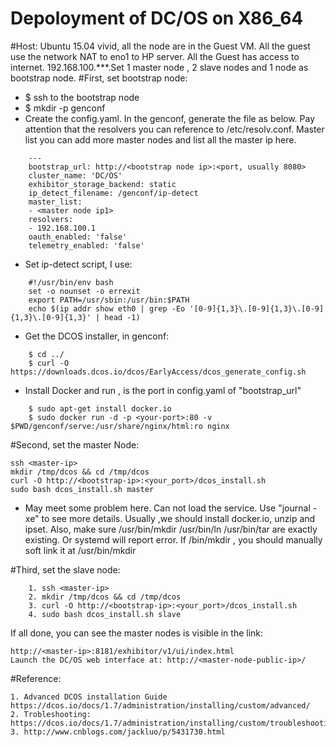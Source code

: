 Depoloyment of DC/OS on X86_64
======
#Host:
Ubuntu 15.04 vivid, all the node are in the Guest VM. All the guest use the network NAT to eno1 to HP server. All the Guest has access to internet. 192.168.100.***.Set 1 master node , 2 slave nodes and 1 node as bootstrap node. 
#First, set bootstrap node:
* $ ssh to the bootstrap node
* $ mkdir -p genconf
* Create the config.yaml. In the genconf, generate the file as below. Pay attention that the resolvers you can reference to /etc/resolv.conf. Master list you can add more master nodes and list all the master ip here. 
```shell
	---
	bootstrap_url: http://<bootstrap node ip>:<port, usually 8080>
	cluster_name: 'DC/OS'
	exhibitor_storage_backend: static
	ip_detect_filename: /genconf/ip-detect
	master_list:
	- <master node ip1>
	resolvers:
	- 192.168.100.1
	oauth_enabled: 'false'
	telemetry_enabled: 'false'
```

* Set ip-detect script, I use:

```shell
	#!/usr/bin/env bash
	set -o nounset -o errexit
	export PATH=/usr/sbin:/usr/bin:$PATH
	echo $(ip addr show eth0 | grep -Eo '[0-9]{1,3}\.[0-9]{1,3}\.[0-9]{1,3}\.[0-9]{1,3}' | head -1)
```

* Get the DCOS installer, in genconf:

```shell
	$ cd ../
	$ curl -O https://downloads.dcos.io/dcos/EarlyAccess/dcos_generate_config.sh
```

* Install Docker and run , <your-port> is the port in config.yaml of "bootstrap_url"

```shell
	$ sudo apt-get install docker.io
	$ sudo docker run -d -p <your-port>:80 -v $PWD/genconf/serve:/usr/share/nginx/html:ro nginx
```
#Second, set the master Node:
```shell
ssh <master-ip>
mkdir /tmp/dcos && cd /tmp/dcos
curl -O http://<bootstrap-ip>:<your_port>/dcos_install.sh
sudo bash dcos_install.sh master
```
* May meet some problem here. Can not load the service. Use "journal -xe" to see more details. Usually ,we should install docker.io, unzip and ipset. Also, make sure /usr/bin/mkdir /usr/bin/ln /usr/bin/tar are exactly existing. Or systemd will report error. If /bin/mkdir , you should manually soft link it at /usr/bin/mkdir

#Third, set the slave node:
```shell
	1. ssh <master-ip>         
	2. mkdir /tmp/dcos && cd /tmp/dcos         
	3. curl -O http://<bootstrap-ip>:<your_port>/dcos_install.sh         
	4. sudo bash dcos_install.sh slave
```
If all done, you can see the master nodes is visible in the link:
```shell
http://<master-ip>:8181/exhibitor/v1/ui/index.html
Launch the DC/OS web interface at: http://<master-node-public-ip>/
```
#Reference:
```shell
1. Advanced DCOS installation Guide
https://dcos.io/docs/1.7/administration/installing/custom/advanced/
2. Trobleshooting:
https://dcos.io/docs/1.7/administration/installing/custom/troubleshooting/
3. http://www.cnblogs.com/jackluo/p/5431730.html
```

